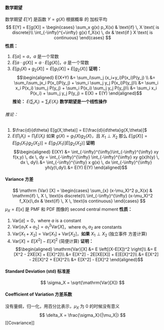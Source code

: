 #### 数学期望
数学期望 $E[Y]$ 是函数 $Y=g(X)$ 根据概率 的 加权平均
$$
E[Y] = E[g(X)] = 
\begin{cases}
\sum_x g(x) p_X(x) & \text{if} \, X \text{ is discrete}\\
\int_{-\infty}^{+\infty} g(x) f_X(x) \, dx & \text{if } X \text{ is continuous}
\end{cases}
$$
**性质：**
1. $E[a]=a$，$a$ 是一个常数
2. $E[a\cdot g(X)] = a \cdot E[g(X)]$，$a$ 是一个常数
3. $E[g_1(X) + g_2(X)] = E[g_1(X)] + E[g_2(X)]$
	**证明：** $$\begin{aligned}
	E(X+Y) &= \sum_i\sum_j (x_i+y_i)P(x_i)P(y_j) \\
	&= \sum_i\sum_jx_i P(x_i)P(y_j) + \sum_i \sum_j y_j P(x_i)P(y_j)\\
	&= \sum_i x_i P(x_i) \sum_j P(y_j) + \sum_i P(x_i) \sum_j y_j P(y_j)\\
	&= \sum_i x_i P(x_i) + \sum_j y_j P(y_j) = E(X) + E(Y)
	\end{aligned}$$
	**推论：** $E(\sum_i X_i) = \sum_i E(X_i)$
**数学期望是一个线性操作**
###### 推论：
1. $\frac{d}{d\theta} E[g(X,\theta)] = E[\frac{d}{d\theta}g(X,\theta)]$
2. $E(\prod_i X_i) = \prod_i E(X_i)$ 如果 $g(X) = g_1(X) g_2(X)$，且 $X_1 \perp X_2$ 那么 $E[g(X)] = E[g_1(X_1)g_2(X_2)] =E[g_1(X_1)]E[g_2(X_2)]$
	**证明**
	$$\begin{aligned}
	E(XY) &= \int_{-\infty}^{\infty}\int_{-\infty}^{\infty} xy f(x,y) \, dx \, dy = \int_{-\infty}^{\infty} \int_{-\infty}^{\infty} xy g(x)h(y) \, dx \, dy\\
	&= \int_{-\infty}^{\infty} x g(x) \, dx \int_{-\infty}^{\infty} yh(y)\,dy\\
	&= E(Y) E(Y)
	\end{aligned}$$
#### Variance 方差
$$
\mathrm {Var} [X] = 
\begin{cases}
\sum_{x} (x-\mu_X)^2 p_X(x) & \mathrm{if} \, X \, \text{is discrete}\\
\int_{-\infty}^{\infty} (x-\mu_X)^2 f_X(x)\,dx & \text{if} \, X \, \text{is continuous}
\end{cases}
$$
$\mu_X = E[x]$
是 PMF 和 PDF 图像的 second central moment
**性质：**
1. $\mathrm{Var}[a] = 0$，where $a$ is a constant
2. $\mathrm{Var}[a_1X+a_2]=a_1^2\mathrm{Var}[X]$，where $a_1,a_2$ are constants
3. $\mathrm{Var}[X_1+X_2] = \mathrm{Var}[X_1] + \mathrm{Var}[X_2]$，**如果** $X_1 \perp X_2$ (独立事件 方差计算)
4. $\mathrm{Var}[X] = E[X^2] - E[X]^2$ (简便计算)
	**证明：**
	$$\begin{aligned}
	\mathrm{Var}[X] &= E \left[(X-E[X])^2 \right]\\
	&= E [X^2 - 2XE[X] + E[X]^2]\\
	&= E[X^2] - 2E[XE[X]] + E[E[X]^2]\\
	&= E[X^2] - 2E[X]^2 + E[X]^2\\
	&= E[X^2] - E[X]^2
	\end{aligned}$$
#### Standard Deviation (std) 标准差
$$
\sigma_X = \sqrt{\mathrm{Var}[X]}
$$
#### Coefficient of Variation 方差系数
没有量纲，归一化，用百分比表示，$\mu_X$ 为 0 的时候没有意义
$$
\delta_X = \frac{\sigma_X}{|\mu_X|}
$$
[[Covariance]]
